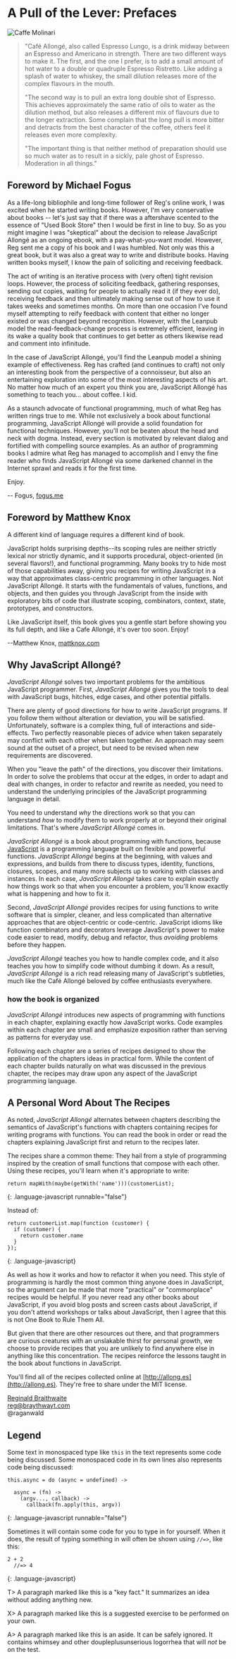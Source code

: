 # A Pull of the Lever: Prefaces

![Caffe Molinari](caffemolinari.jpg)

> "Café Allongé, also called Espresso Lungo, is a drink midway between an Espresso and Americano in strength. There are two different ways to make it. The first, and the one I prefer, is to add a small amount of hot water to a double or quadruple Espresso Ristretto. Like adding a splash of water to whiskey, the small dilution releases more of the complex flavours in the mouth.
>
> "The second way is to pull an extra long double shot of Espresso. This achieves approximately the same ratio of oils to water as the dilution method, but also releases a different mix of flavours due to the longer extraction. Some complain that the long pull is more bitter and detracts from the best character of the coffee, others feel it releases even more complexity.
>
> "The important thing is that neither method of preparation should use so much water as to result in a sickly, pale ghost of Espresso. Moderation in all things." 

## Foreword by Michael Fogus

As a life-long bibliophile and long-time follower of Reg's online work, I was excited when he started writing books. However, I'm very conservative about books -- let's just say that if there was a aftershave scented to the essence of "Used Book Store" then I would be first in line to buy. So as you might imagine I was "skeptical" about the decision to release JavaScript Allongé as an ongoing ebook, with a pay-what-you-want model. However, Reg sent me a copy of his book and I was humbled. Not only was this a great book, but it was also a great way to write and distribute books. Having written books myself, I know the pain of soliciting and receiving feedback.

The act of writing is an iterative process with (very often) tight revision loops. However, the process of soliciting feedback, gathering responses, sending out copies, waiting for people to actually read it (if they ever do), receiving feedback and then ultimately making sense out of how to use it takes weeks and sometimes months. On more than one occasion I've found myself attempting to reify feedback with content that either no longer existed or was changed beyond recognition. However, with the Leanpub model the read-feedback-change process is extremely efficient, leaving in its wake a quality book that continues to get better as others likewise read and comment into infinitude.

In the case of JavaScript Allongé, you'll find the Leanpub model a shining example of effectiveness. Reg has crafted (and continues to craft) not only an interesting book from the perspective of a connoisseur, but also an entertaining exploration into some of the most interesting aspects of his art. No matter how much of an expert you think you are, JavaScript Allongé has something to teach you... about coffee. I kid.

As a staunch advocate of functional programming, much of what Reg has written rings true to me. While not exclusively a book about functional programming, JavaScript Allongé will provide a solid foundation for functional techniques. However, you'll not be beaten about the head and neck with dogma. Instead, every section is motivated by relevant dialog and fortified with compelling source examples. As an author of programming books I admire what Reg has managed to accomplish and I envy the fine reader who finds JavaScript Allongé via some darkened channel in the Internet sprawl and reads it for the first time.

Enjoy.

-- Fogus, [fogus.me](http://www.fogus.me)

## Foreword by Matthew Knox

A different kind of language requires a different kind of book.

JavaScript holds surprising depths--its scoping rules are neither strictly lexical nor strictly dynamic, and it supports procedural, object-oriented (in several flavors!), and functional programming.  Many books try to hide most of those capabilities away, giving you recipes for writing JavaScript in a way that approximates class-centric programming in other languages.  Not JavaScript Allongé.  It starts with the fundamentals of values, functions, and objects, and then guides you through JavaScript from the inside with exploratory bits of code that illustrate scoping, combinators, context, state, prototypes, and constructors.

Like JavaScript itself, this book gives you a gentle start before showing you its full depth, and like a Cafe Allongé, it's over too soon.  Enjoy!

--Matthew Knox, [mattknox.com](http://mattknox.com)

## Why JavaScript Allongé?

*JavaScript Allongé* solves two important problems for the ambitious JavaScript programmer. First, *JavaScript Allongé* gives you the tools to deal with JavaScript bugs, hitches, edge cases, and other potential pitfalls.

There are plenty of good directions for how to write JavaScript programs. If you follow them without alteration or deviation, you will be satisfied. Unfortunately, software is a complex thing, full of interactions and side-effects. Two perfectly reasonable pieces of advice when taken separately may conflict with each other when taken together. An approach may seem sound at the outset of a project, but need to be revised when new requirements are discovered.

When you "leave the path" of the directions, you discover their limitations. In order to solve the problems that occur at the edges, in order to adapt and deal with changes, in order to refactor and rewrite as needed, you need to understand the underlying principles of the JavaScript programming language in detail.

You need to understand *why* the directions work so that you can understand *how* to modify them to work properly at or beyond their original limitations. That's where *JavaScript Allongé* comes in.

*JavaScript Allongé* is a book about programming with functions, because [JavaScript] is a programming language built on flexible and powerful functions. *JavaScript Allongé* begins at the beginning, with values and expressions, and builds from there to discuss types, identity, functions, closures, scopes, and many more subjects up to working with classes and instances. In each case, *JavaScript Allongé* takes care to explain exactly how things work so that when you encounter a problem, you'll know exactly what is happening and how to fix it.

Second, *JavaScript Allongé* provides recipes for using functions to write software that is simpler, cleaner, and less complicated than alternative approaches that are object-centric or code-centric. JavaScript idioms like function combinators and decorators leverage JavaScript's power to make code easier to read, modify, debug and refactor, thus *avoiding* problems before they happen.

*JavaScript Allongé* teaches you how to handle complex code, and it also teaches you how to simplify code without dumbing it down. As a result, *JavaScript Allongé* is a rich read releasing many of JavaScript's subtleties, much like the Café Allongé beloved by coffee enthusiasts everywhere.

[JavaScript]: https://developer.mozilla.org/en-US/docs/JavaScript

### how the book is organized

*JavaScript Allongé* introduces new aspects of programming with functions in each chapter, explaining exactly how JavaScript works. Code examples within each chapter are small and emphasize exposition rather than serving as patterns for everyday use.

Following each chapter are a series of recipes designed to show the application of the chapters ideas in practical form. While the content of each chapter builds naturally on what was discussed in the previous chapter, the recipes may draw upon any aspect of the JavaScript programming language.

## A Personal Word About The Recipes

As noted, *JavaScript Allongé* alternates between chapters describing the semantics of JavaScript's functions with chapters containing recipes for writing programs with functions. You can read the book in order or read the chapters explaining JavaScript first and return to the recipes later.

The recipes share a common theme: They hail from a style of programming inspired by the creation of small functions that compose with each other. Using these recipes, you'll learn when it's appropriate to write:

    return mapWith(maybe(getWith('name')))(customerList);
{: .language-javascript runnable="false"}

Instead of:

    return customerList.map(function (customer) {
      if (customer) {
        return customer.name
      }
    });
{: .language-javascript}

As well as how it works and how to refactor it when you need. This style of programming is hardly the most common thing anyone does in JavaScript, so the argument can be made that more "practical" or "commonplace" recipes would be helpful. If you never read any other books about JavaScript, if you avoid blog posts and screen casts about JavaScript, if you don't attend workshops or talks about JavaScript, then I agree that this is not One Book to Rule Them All.

But given that there are other resources out there, and that programmers are curious creatures with an unslakable thirst for personal growth, we choose to provide recipes that you are unlikely to find anywhere else in anything like this concentration. The recipes reinforce the lessons taught in the book about functions in JavaScript.

You'll find all of the recipes collected online at [http://allong.es](http://allong.es). They're free to share under the MIT license.

[Reginald Braithwaite](http://braythwayt.com)  
reg@braythwayt.com  
@raganwald

## Legend

Some text in monospaced type like `this` in the text represents some code being discussed. Some monospaced code in its own lines also represents code being discussed:

    this.async = do (async = undefined) ->

      async = (fn) ->
        (argv..., callback) ->
          callback(fn.apply(this, argv))
{: .language-javascript runnable="false"}
          
Sometimes it will contain some code for you to type in for yourself. When it does, the result of typing something in will often be shown using `//=>`, like this:

    2 + 2
      //=> 4
{: .language-javascript}

T> A paragraph marked like this is a "key fact." It summarizes an idea without adding anything new.

X> A paragraph marked like this is a suggested exercise to be performed on your own.

A> A paragraph marked like this is an aside. It can be safely ignored. It contains whimsey and other doupleplusunserious logorrhea that will *not* be on the test.
